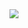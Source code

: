 <a href="https://hklee.me">
  <img align="center" src="https://github-readme-stats.vercel.app/api?username=LeeHyKu&show_icons=true&theme=radical&count_private=true" ?>
</a>

